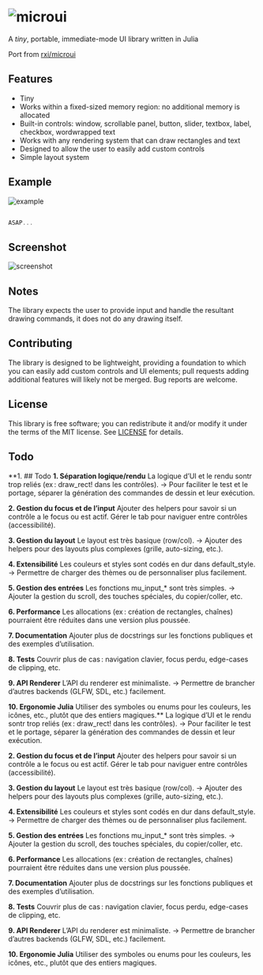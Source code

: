 # ![microui](https://user-images.githubusercontent.com/3920290/75171571-be83c500-5723-11ea-8a50-504cc2ae1109.png)
A *tiny*, portable, immediate-mode UI library written in Julia

Port from [rxi/microui](https://github.com/rxi/microui)

## Features
* Tiny
* Works within a fixed-sized memory region: no additional memory is allocated
* Built-in controls: window, scrollable panel, button, slider, textbox, label,
  checkbox, wordwrapped text
* Works with any rendering system that can draw rectangles and text
* Designed to allow the user to easily add custom controls
* Simple layout system

## Example
![example](https://user-images.githubusercontent.com/3920290/75187058-2b598800-5741-11ea-9358-38caf59f8791.png)
```c

ASAP...

```

## Screenshot
![screenshot](https://user-images.githubusercontent.com/3920290/75188642-63ae9580-5744-11ea-9eee-d753ff5c0aa7.png)

## Notes
The library expects the user to provide input and handle the resultant drawing
commands, it does not do any drawing itself.

## Contributing
The library is designed to be lightweight, providing a foundation to which you
can easily add custom controls and UI elements; pull requests adding additional
features will likely not be merged. Bug reports are welcome.

## License
This library is free software; you can redistribute it and/or modify it under
the terms of the MIT license. See [LICENSE](LICENSE) for details.

## Todo
**1. ## Todo
**1. Séparation logique/rendu**
La logique d’UI et le rendu sontr trop reliés (ex : draw_rect! dans les contrôles).
→ Pour faciliter le test et le portage, séparer la génération des commandes de dessin et leur exécution.

**2. Gestion du focus et de l’input**
Ajouter des helpers pour savoir si un contrôle a le focus ou est actif.
Gérer le tab pour naviguer entre contrôles (accessibilité).

**3. Gestion du layout**
Le layout est très basique (row/col).
→ Ajouter des helpers pour des layouts plus complexes (grille, auto-sizing, etc.).

**4. Extensibilité**
Les couleurs et styles sont codés en dur dans default_style.
→ Permettre de charger des thèmes ou de personnaliser plus facilement.

**5. Gestion des entrées**
Les fonctions mu_input_* sont très simples.
→ Ajouter la gestion du scroll, des touches spéciales, du copier/coller, etc.

**6. Performance**
Les allocations (ex : création de rectangles, chaînes) pourraient être réduites dans une version plus poussée.

**7. Documentation**
Ajouter plus de docstrings sur les fonctions publiques et des exemples d’utilisation.

**8. Tests**
Couvrir plus de cas : navigation clavier, focus perdu, edge-cases de clipping, etc.

**9. API Renderer**
L’API du renderer est minimaliste.
→ Permettre de brancher d’autres backends (GLFW, SDL, etc.) facilement.

**10. Ergonomie Julia**
Utiliser des symboles ou enums pour les couleurs, les icônes, etc., plutôt que des entiers magiques.**
La logique d’UI et le rendu sontr trop reliés (ex : draw_rect! dans les contrôles).
→ Pour faciliter le test et le portage, séparer la génération des commandes de dessin et leur exécution.

**2. Gestion du focus et de l’input**
Ajouter des helpers pour savoir si un contrôle a le focus ou est actif.
Gérer le tab pour naviguer entre contrôles (accessibilité).

**3. Gestion du layout**
Le layout est très basique (row/col).
→ Ajouter des helpers pour des layouts plus complexes (grille, auto-sizing, etc.).

**4. Extensibilité**
Les couleurs et styles sont codés en dur dans default_style.
→ Permettre de charger des thèmes ou de personnaliser plus facilement.

**5. Gestion des entrées**
Les fonctions mu_input_* sont très simples.
→ Ajouter la gestion du scroll, des touches spéciales, du copier/coller, etc.

**6. Performance**
Les allocations (ex : création de rectangles, chaînes) pourraient être réduites dans une version plus poussée.

**7. Documentation**
Ajouter plus de docstrings sur les fonctions publiques et des exemples d’utilisation.

**8. Tests**
Couvrir plus de cas : navigation clavier, focus perdu, edge-cases de clipping, etc.

**9. API Renderer**
L’API du renderer est minimaliste.
→ Permettre de brancher d’autres backends (GLFW, SDL, etc.) facilement.

**10. Ergonomie Julia**
Utiliser des symboles ou enums pour les couleurs, les icônes, etc., plutôt que des entiers magiques.